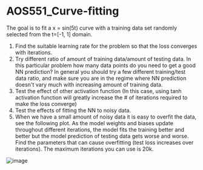 # AOS551_Curve-fitting

The goal is to fit a x = sin(5t) curve with a training data set randomly selected from the t=[-1, 1] domain.
1. Find the suitable learning rate for the problem so that the loss converges with iterations.
2. Try different ratio of amount of training data/amount of testing data. In this particular problem how many data points do you need to get a good NN prediction? In general you should try a few different training/test data ratio, and make sure you are in the regime where NN prediction doesn't vary much with increasing amount of training data. 
3. Test the effect of other activation function (In this case, using tanh activation function will greatly increase the # of iterations required to make the loss converge)
4. Test the effects of fitting the NN to noisy data.
5. When we have a small amount of noisy data it is easy to overfit the data, see the following plot. As the model weights and biases update throughout different iterations, the model fits the training better and better but the model prediction of testing data gets worse and worse. Find the parameters that can cause overfitting (test loss increases over iterations). The maximum iterations you can use is 20k.

![image](https://github.com/GP248CME215/Curve-fitting/assets/44380166/0cc65d7e-1932-4ff4-b5ce-ea4dd97fcc6a)

